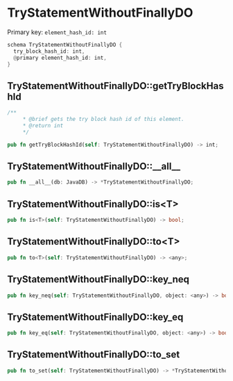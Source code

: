 # TryStatementWithoutFinallyDO

Primary key: `element_hash_id: int`

```rust
schema TryStatementWithoutFinallyDO {
  try_block_hash_id: int,
  @primary element_hash_id: int,
}
```
## TryStatementWithoutFinallyDO::getTryBlockHashId

```rust
/**
     * @brief gets the try block hash id of this element.
     * @return int
     */
```
```rust
pub fn getTryBlockHashId(self: TryStatementWithoutFinallyDO) -> int;
```
## TryStatementWithoutFinallyDO::\_\_all\_\_

```rust
pub fn __all__(db: JavaDB) -> *TryStatementWithoutFinallyDO;
```
## TryStatementWithoutFinallyDO::is\<T\>

```rust
pub fn is<T>(self: TryStatementWithoutFinallyDO) -> bool;
```
## TryStatementWithoutFinallyDO::to\<T\>

```rust
pub fn to<T>(self: TryStatementWithoutFinallyDO) -> <any>;
```
## TryStatementWithoutFinallyDO::key\_neq

```rust
pub fn key_neq(self: TryStatementWithoutFinallyDO, object: <any>) -> bool;
```
## TryStatementWithoutFinallyDO::key\_eq

```rust
pub fn key_eq(self: TryStatementWithoutFinallyDO, object: <any>) -> bool;
```
## TryStatementWithoutFinallyDO::to\_set

```rust
pub fn to_set(self: TryStatementWithoutFinallyDO) -> *TryStatementWithoutFinallyDO;
```
